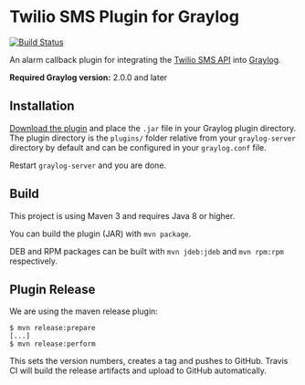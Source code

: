 Twilio SMS Plugin for Graylog
=============================

[![Build Status](https://travis-ci.org/Graylog2/graylog-plugin-twiliosms.svg)](https://travis-ci.org/Graylog2/graylog-plugin-twiliosms)

An alarm callback plugin for integrating the [Twilio SMS API](https://www.twilio.com/sms) into [Graylog](https://www.graylog.org/).

**Required Graylog version:** 2.0.0 and later

## Installation

[Download the plugin](https://github.com/Graylog2/graylog-plugin-twiliosms/releases)
and place the `.jar` file in your Graylog plugin directory. The plugin directory
is the `plugins/` folder relative from your `graylog-server` directory by default
and can be configured in your `graylog.conf` file.

Restart `graylog-server` and you are done.

## Build

This project is using Maven 3 and requires Java 8 or higher.

You can build the plugin (JAR) with `mvn package`.

DEB and RPM packages can be built with `mvn jdeb:jdeb` and `mvn rpm:rpm` respectively.

## Plugin Release

We are using the maven release plugin:

```
$ mvn release:prepare
[...]
$ mvn release:perform
```

This sets the version numbers, creates a tag and pushes to GitHub. Travis CI will build the release artifacts and upload to GitHub automatically.
